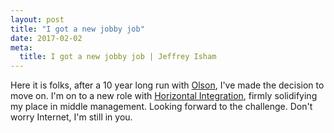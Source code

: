 ```yaml
---
layout: post
title: "I got a new jobby job"
date: 2017-02-02
meta:
  title: I got a new jobby job | Jeffrey Isham
---
```


<p>Here it is folks, after a 10 year long run with <a href="http://olson.com" target="_blank">Olson</a>, I've made the decision to move on. I'm on to a new role with <a href="http://horizontalintegration.com" target="_blank">Horizontal Integration</a>, firmly solidifying my place in middle management. Looking forward to the challenge. Don't worry Internet, I'm still in you.</p>

